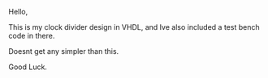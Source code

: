 Hello,

This is my clock divider design in VHDL, and Ive also included a test bench code in there.

Doesnt get any simpler than this.

Good Luck.
